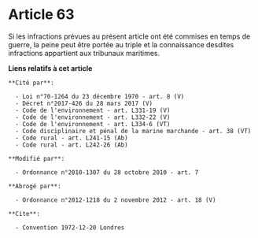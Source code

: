 # Article 63

Si les infractions prévues au présent article ont été commises en temps de guerre, la peine peut être portée au triple et la
connaissance desdites infractions appartient aux tribunaux maritimes.

**Liens relatifs à cet article**

	**Cité par**:

	  - Loi n°70-1264 du 23 décembre 1970 - art. 8 (V)
	  - Décret n°2017-426 du 28 mars 2017 (V)
	  - Code de l'environnement - art. L331-19 (V)
	  - Code de l'environnement - art. L332-22 (V)
	  - Code de l'environnement - art. L334-6 (VT)
	  - Code disciplinaire et pénal de la marine marchande - art. 38 (VT)
	  - Code rural - art. L241-15 (Ab)
	  - Code rural - art. L242-26 (Ab)

	**Modifié par**:

	  - Ordonnance n°2010-1307 du 28 octobre 2010 - art. 7

	**Abrogé par**:

	  - Ordonnance n°2012-1218 du 2 novembre 2012 - art. 18 (V)

	**Cite**:

	  - Convention 1972-12-20 Londres
